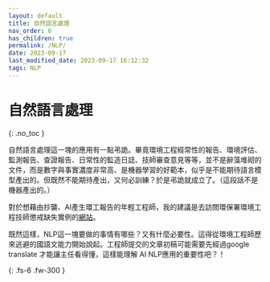 ```yaml
---
layout: default
title: 自然語言處理
nav_order: 6
has_children: true
permalink: /NLP/
date: 2023-09-17
last_modified_date: 2023-09-17 16:12:32
tags: NLP
---
```


# 自然語言處理
{: .no_toc }

自然語言處理這一塊的應用有一點弔詭。畢竟環境工程經常性的報告、環境評估、監測報告、查證報告、日常性的監造日誌、技師審查意見等等，並不是辭藻堆砌的文件，而是數字與事實濃度非常高、是機器學習的好範本，似乎是不能期待語言模型產出的。但既然不能期待產出，又何必訓練？於是弔詭就成立了。（這段話不是機器產出的。）

對於想藉由抄襲、AI產生環工報告的年輕工程師，我的建議是去訪問環保署環境工程技師懲戒缺失實例的[網站](https://eric.epa.gov.tw/PeePortal/mobile/Default.aspx)。

既然這樣，NLP這一塊要做的事情有哪些？又有什麼必要性。這得從環境工程師歷來逃避的國語文能力開始說起。工程師提交的文章初稿可能需要先經過google translate 才能讓主任看得懂，這樣能理解 AI NLP應用的重要性吧？！

{: .fs-6 .fw-300 }
